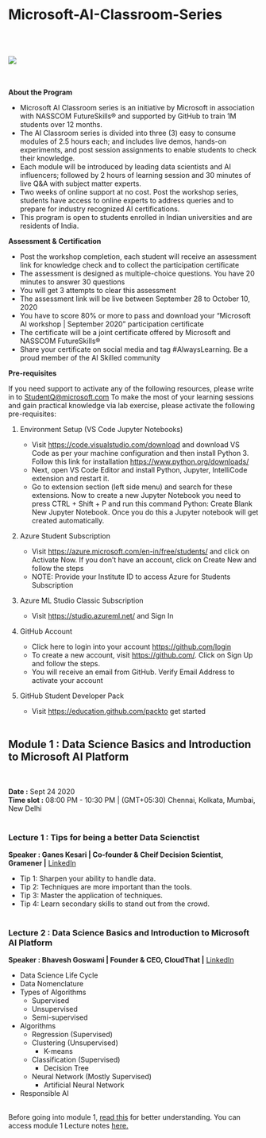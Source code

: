 # Microsoft-AI-Classroom-Series
<br/><br/>

<img src="https://github.com/Amchuz/Microsoft-AI-Classroom-Series/blob/master/Pics/front1.png">

<br/><br/>
**About the Program**
  
- Microsoft AI Classroom series is an initiative by Microsoft in association with NASSCOM FutureSkills® and supported by GitHub to train 1M students over 12 months.
- The AI Classroom series is divided into three (3) easy to consume modules of 2.5 hours each; and includes live demos, hands-on experiments, and post session assignments to enable students to check their knowledge.
- Each module will be introduced by leading data scientists and AI influencers; followed by 2 hours of learning session and 30 minutes of live Q&A with subject matter experts.
- Two weeks of online support at no cost. Post the workshop series, students have access to online experts to address queries and to prepare for industry recognized AI certifications.
- This program is open to students enrolled in Indian universities and are residents of India.
  
  

**Assessment & Certification**
  
- Post the workshop completion, each student will receive an assessment link for knowledge check and to collect the participation certificate
- The assessment is designed as multiple-choice questions. You have 20 minutes to answer 30 questions
- You will get 3 attempts to clear this assessment
- The assessment link will be live between September 28 to October 10, 2020
- You have to score 80% or more to pass and download your “Microsoft AI workshop | September 2020” participation certificate
- The certificate will be a joint certificate offered by Microsoft and NASSCOM FutureSkills®
- Share your certificate on social media and tag #AlwaysLearning. Be a proud member of the AI Skilled community

**Pre-requisites**
  
If you need support to activate any of the following resources, please write in to StudentQ@microsoft.com
To make the most of your learning sessions and gain practical knowledge via lab exercise, please activate the following pre-requisites:
  
1. Environment Setup (VS Code Jupyter Notebooks)
  
    - Visit https://code.visualstudio.com/download and download VS Code as per your machine configuration and then install Python 3. Follow this link for installation https://www.python.org/downloads/
    - Next, open VS Code Editor and install Python, Jupyter, IntelliCode extension and restart it.
    - Go to extension section (left side menu) and search for these extensions. Now to create a new Jupyter Notebook you need to press CTRL + Shift + P and run this command Python: Create Blank New Jupyter Notebook. Once you do this a Jupyter notebook will get created automatically.
  
2. Azure Student Subscription
  
    - Visit https://azure.microsoft.com/en-in/free/students/ and click on Activate Now. If you don’t have an account, click on Create New and follow the steps
    - NOTE: Provide your Institute ID to access Azure for Students Subscription
  
3. Azure ML Studio Classic Subscription
  
    - Visit https://studio.azureml.net/ and Sign In
  
4. GitHub Account
  
    - Click here to login into your account https://github.com/login
    - To create a new account, visit https://github.com/. Click on Sign Up and follow the steps.
    - You will receive an email from GitHub. Verify Email Address to activate your account
  
5. GitHub Student Developer Pack
  
    - Visit https://education.github.com/packto get started
<br/><br/>
  
## Module 1 : Data Science Basics and Introduction to Microsoft AI Platform
<br />

**Date :** Sept 24 2020 \
**Time slot :** 08:00 PM - 10:30 PM | (GMT+05:30) Chennai, Kolkata, Mumbai, New Delhi
<br/><br/>
### Lecture 1 : Tips for being a better Data Scienctist
  
**Speaker : Ganes Kesari | Co-founder & Cheif Decision Scientist, Gramener |** <a href="https://www.linkedin.com/in/gkesari/">LinkedIn</a>
  
* Tip 1: Sharpen your ability to handle data.
* Tip 2: Techniques are more important than the tools.
* Tip 3: Master the application of techniques.
* Tip 4: Learn secondary skills to stand out from the crowd.
<br/><br/>
### Lecture 2 : Data Science Basics and Introduction to Microsoft AI Platform
  
**Speaker : Bhavesh Goswami | Founder & CEO, CloudThat |** <a href="https://www.linkedin.com/in/goswamibhavesh/">LinkedIn</a>
<br/>
* Data Science Life Cycle
* Data Nomenclature
* Types of Algorithms
    * Supervised
    * Unsupervised
    * Semi-supervised
* Algorithms
    * Regression (Supervised)
    * Clustering (Unsupervised)
      * K-means
    * Classification (Supervised)
      * Decision Tree
    * Neural Network (Mostly Supervised)
      * Artificial Neural Network
* Responsible AI
<br/>
Before going into module 1, <a href="https://docs.microsoft.com/en-us/learn/modules/get-started-ai-fundamentals/1-introduction">read this</a> for better understanding.
You can access module 1 Lecture notes <a href="https://github.com/Amchuz/Microsoft-AI-Classroom-Series/blob/master/Module%201/Lecture%20note.md">here.</a>
